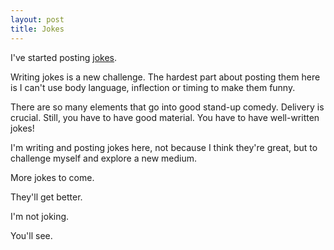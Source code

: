 ```yaml
---
layout: post
title: Jokes
---
```

I've started posting [jokes]({{site.url}}/wolf).

Writing jokes is a new challenge.  The hardest part about posting them here is I can't use body language, inflection or timing to make them funny.

There are so many elements that go into good stand-up comedy. Delivery is crucial.  Still, you have to have good material.  You have to have well-written jokes!

I'm writing and posting jokes here, not because I think they're great, but to challenge myself and explore a new medium. 

More jokes to come.

They'll get better.

I'm not joking.

You'll see.
